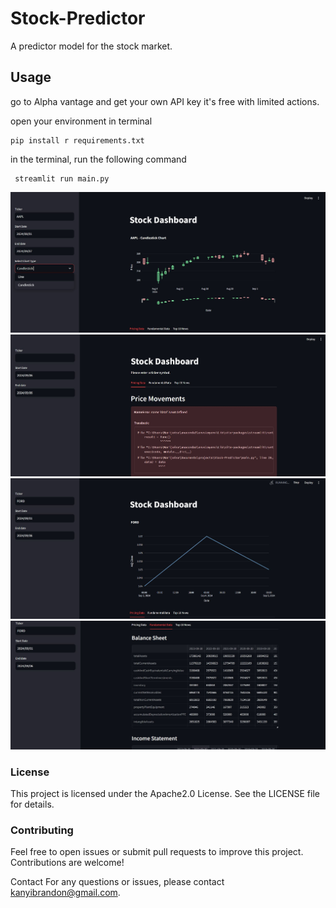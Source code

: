 # Stock-Predictor

A predictor model for the stock market.
 
## Usage
go to Alpha vantage and get your own API key
it's free with limited actions. 

open your environment in terminal
```{bash}
pip install r requirements.txt
```
in the terminal, run the following command
```{bash}
 streamlit run main.py
```
![Alt text](4.JPG)
![Alt text](1.JPG)
![Alt text](2.JPG)
![Alt text](3.JPG)

### License
This project is licensed under the Apache2.0 License. See the LICENSE file for details.

### Contributing
Feel free to open issues or submit pull requests to improve this project. Contributions are welcome!

Contact
For any questions or issues, please contact kanyibrandon@gmail.com.

